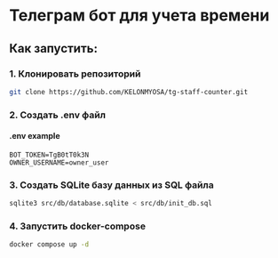 # Телеграм бот для учета времени

## Как запустить:

### 1. Клонировать репозиторий

```bash
git clone https://github.com/KELONMYOSA/tg-staff-counter.git
```

### 2. Создать .env файл

#### .env example

```
BOT_TOKEN=TgB0tT0k3N
OWNER_USERNAME=owner_user
```

### 3. Создать SQLite базу данных из SQL файла

```bash
sqlite3 src/db/database.sqlite < src/db/init_db.sql
```

### 4. Запустить docker-compose

```bash
docker compose up -d
```